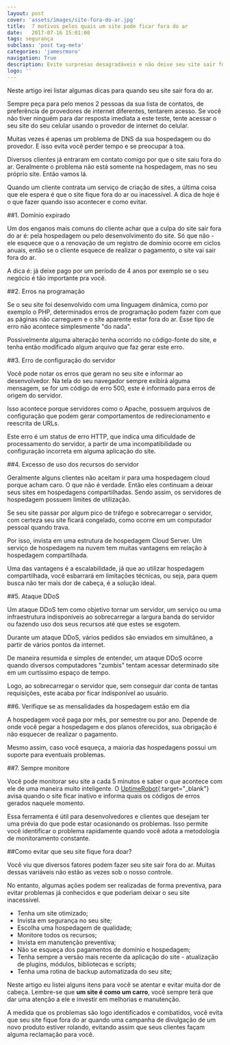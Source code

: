 ```yaml
---
layout: post
cover: 'assets/images/site-fora-do-ar.jpg'
title:  7 motivos pelos quais um site pode ficar fora do ar
date:   2017-07-16 15:01:00
tags: segurança
subclass: 'post tag-meta'
categories: 'jamesrmoro'
navigation: True
description: Evite surpresas desagradáveis e não deixe seu site sair fora do ar!
logo: ''
---
```


Neste artigo irei listar algumas dicas para quando seu site sair fora do ar. 

Sempre peça para pelo menos 2 pessoas da sua lista de contatos, de preferência de provedores de internet diferentes, tentarem acesso. Se você não tiver ninguém para dar resposta imediata a este teste, tente acessar o seu site do seu celular usando o provedor de internet do celular.

Muitas vezes é apenas um problema de DNS da sua hospedagem ou do provedor. E isso evita você perder tempo e se preocupar à toa.

Diversos clientes já entraram em contato comigo por que o site saiu fora do ar. Geralmente o problema não está somente na hospedagem, mas no seu próprio site. Então vamos lá.

Quando um cliente contrata um serviço de criação de sites, a última coisa que ele espera é que o site fique fora do ar ou inacessível. A dica de hoje é o que fazer quando isso acontecer e como evitar.

##1. Domínio expirado

Um dos enganos mais comuns do cliente achar que a culpa do site sair fora do ar é: pela hospedagem ou pelo desenvolvimento do site. Só que não - ele esquece que o a renovação de um registro de domínio ocorre em ciclos anuais, então se o cliente esquece de realizar o pagamento, o site vai sair fora do ar.

A dica é: já deixe pago por um período de 4 anos por exemplo se o seu negócio é tão importante pra você.

##2. Erros na programação

Se o seu site foi desenvolvido com uma linguagem dinâmica, como por exemplo o PHP, determinados erros de programação podem fazer com que as páginas não carreguem e o site aparente estar fora do ar. Esse tipo de erro não acontece simplesmente "do nada". 

Possivelmente alguma alteração tenha ocorrido no código-fonte do site, e tenha então modificado algum arquivo que faz gerar este erro.

##3. Erro de configuração do servidor

Você pode notar os erros que geram no seu site e informar ao desenvolvedor. Na tela do seu navegador sempre exibirá alguma mensagem, se for um código de erro 500, este é informado para erros de origem do servidor.

Isso acontece porque servidores como o Apache, possuem arquivos de configuração que podem gerar comportamentos de redirecionamento e reescrita de URLs. 

Este erro é um status de erro HTTP, que indica uma dificuldade de processamento do servidor, a partir de uma incompatibilidade ou configuração incorreta em alguma aplicação do site.

##4. Excesso de uso dos recursos do servidor 

Geralmente alguns clientes não aceitam ir para uma hospedagem cloud porque acham caro. O que não é verdade. Então eles continuam a deixar seus sites em hospedagens compartilhadas. Sendo assim, os servidores de hospedagem possuem limites de utilização.

Se seu site passar por algum pico de tráfego e sobrecarregar o servidor, com certeza seu site ficará congelado, como ocorre em um computador pessoal quando trava. 

Por isso, invista em uma estrutura de hospedagem Cloud Server. Um serviço de hospedagem na nuvem tem muitas vantagens em relação à hospedagem compartilhada.

Uma das vantagens é a escalabilidade, já que ao utilizar hospedagem compartilhada, você esbarrará em limitações técnicas, ou seja, para quem busca não ter mais dor de cabeça, é a solução ideal. 

##5. Ataque DDoS

Um ataque DDoS tem como objetivo tornar um servidor, um serviço ou uma infraestrutura indisponíveis ao sobrecarregar a largura banda do servidor ou fazendo uso dos seus recursos até que estes se esgotem.

Durante um ataque DDoS, vários pedidos são enviados em simultâneo, a partir de vários pontos da internet. 

De maneira resumida e simples de entender, um ataque DDoS ocorre quando diversos computadores "zumbis" tentam acessar determinado site em um curtíssimo espaço de tempo.

Logo, ao sobrecarregar o servidor que, sem conseguir dar conta de tantas requisições, este acaba por ficar indisponível ao usuário.

##6. Verifique se as mensalidades da hospedagem estão em dia

A hospedagem você paga por mês, por semestre ou por ano. Depende de onde você pegar a hospedagem e dos planos oferecidos, sua obrigação é não esquecer de realizar o pagamento. 

Mesmo assim, caso você esqueça, a maioria das hospedagens possui um suporte para eventuais problemas.

##7. Sempre monitore

Você pode monitorar seu site a cada 5 minutos e saber o que acontece com ele de uma maneira muito inteligente. O [UptimeRobot](https://uptimerobot.com "UptimeRobot"){:target="_blank"} avisa quando o site ficar inativo e informa quais os códigos de erros gerados naquele momento. 

Essa ferramenta é útil para desenvolvedores e clientes que desejam ter uma prévia do que pode estar ocasionando os problemas. Isso permite você identificar o problema rapidamente quando você adota a metodologia de monitoramento constante.

##Como evitar que seu site fique fora doar? 

Você viu que diversos fatores podem fazer seu site sair fora do ar. Muitas dessas variáveis não estão as vezes sob o nosso controle.

No entanto, algumas ações podem ser realizadas de forma preventiva, para evitar problemas já conhecidos e que poderiam deixar o seu site inacessível.

- Tenha um site otimizado;
- Invista em segurança no seu site;
- Escolha uma hospedagem de qualidade;
- Monitore todos os recursos;
- Invista em manutenção preventiva;
- Não se esqueça dos pagamentos de domínio e hospedagem;
- Tenha sempre a versão mais recente da aplicação do site - atualização de plugins, módulos, bibliotecas e scripts;
- Tenha uma rotina de backup automatizada do seu site;

Neste artigo eu listei alguns itens para você se atentar e evitar muita dor de cabeça. Lembre-se que **um site é como um carro**, você sempre terá que dar uma atenção a ele e investir em melhorias e manutenção.

A medida que os problemas são logo identificados e combatidos, você evita que seu site fique fora do ar quando uma campanha de divulgação de um novo produto estiver rolando, evitando assim que seus clientes façam alguma reclamação para você.

